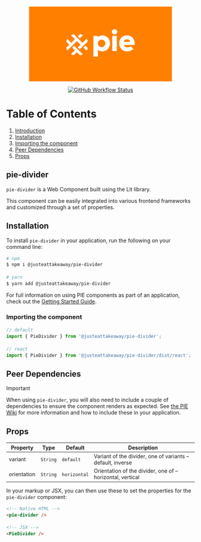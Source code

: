 <p align="center">
  <img align="center" src="../../../readme_image.png" height="200" alt="">
</p>

<p align="center">
  <a href="https://www.npmjs.com/@justeattakeaway/pie-divider">
    <img alt="GitHub Workflow Status" src="https://img.shields.io/npm/v/@justeattakeaway/pie-divider.svg">
  </a>
</p>

# Table of Contents

1. [Introduction](#pie-divider)
2. [Installation](#installation)
3. [Importing the component](#importing-the-component)
4. [Peer Dependencies](#peer-dependencies)
5. [Props](#props)


## pie-divider

`pie-divider` is a Web Component built using the Lit library.

This component can be easily integrated into various frontend frameworks and customized through a set of properties.


## Installation

To install `pie-divider` in your application, run the following on your command line:

```bash
# npm
$ npm i @justeattakeaway/pie-divider

# yarn
$ yarn add @justeattakeaway/pie-divider
```

For full information on using PIE components as part of an application, check out the [Getting Started Guide](https://github.com/justeattakeaway/pie/wiki/Getting-started-with-PIE-Web-Components).


### Importing the component

```js
// default
import { PieDivider } from '@justeattakeaway/pie-divider';

// react
import { PieDivider } from '@justeattakeaway/pie-divider/dist/react';
```


## Peer Dependencies

> [!IMPORTANT]
> When using `pie-divider`, you will also need to include a couple of dependencies to ensure the component renders as expected. See [the PIE Wiki](https://github.com/justeattakeaway/pie/wiki/Getting-started-with-PIE-Web-Components#expected-dependencies) for more information and how to include these in your application.

## Props

| Property | Type | Default | Description |
|---|---|---|---|
| variant | `String` | `default` | Variant of the divider, one of variants – default, inverse |
| orientation | `String` | `horizontal` | Orientation of the divider, one of – horizontal, vertical |

In your markup or JSX, you can then use these to set the properties for the `pie-divider` component:

```html
<!-- Native HTML -->
<pie-divider />

<!-- JSX -->
<PieDivider />
```